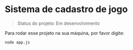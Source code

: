 <h1> Sistema de cadastro de jogo </h1>

> Status do projeto: Em desenvolvimento

Para rodar esse projeto na sua máquina, por favor digite: 

```
node app.js
```
